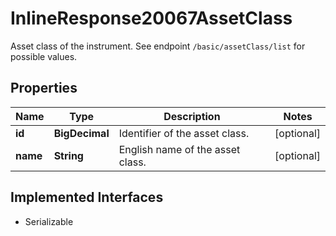 

# InlineResponse20067AssetClass

Asset class of the instrument. See endpoint `/basic/assetClass/list` for possible values.

## Properties

Name | Type | Description | Notes
------------ | ------------- | ------------- | -------------
**id** | **BigDecimal** | Identifier of the asset class. |  [optional]
**name** | **String** | English name of the asset class. |  [optional]


## Implemented Interfaces

* Serializable


